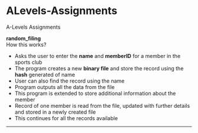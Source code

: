 # ALevels-Assignments
A-Levels Assignments 

<b>random_filing</b>
<br>
How this works? 
  <ul>
    <li>Asks the user to enter the <b>name</b> and <b>memberID</b> for a member in the sports club</li>
    <li>The program creates a new <b>binary file</b> and store the record using the <b>hash</b> generated of name</li>
    <li>User can also find the record using the name</li>
    <li>Program outputs all the data from the file</li>
    <li>This program is extended to store additional information about the member</li>
    <li>Record of one member is read from the file, updated with further details and stored in a newly created file</li>
    <li>This continues for all the records available</li>
  </ul>
  
  <hr>
